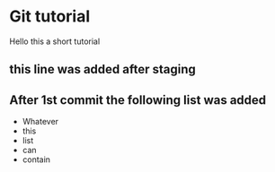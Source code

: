 # Git tutorial

Hello this a short tutorial

## this line was added after staging

## After 1st commit the following list was added
- Whatever
- this
- list
- can
- contain

